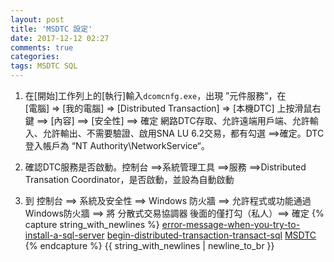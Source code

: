 ```yaml
---
layout: post
title: 'MSDTC 設定'
date: 2017-12-12 02:27
comments: true
categories:
tags: MSDTC SQL
---
```

1.  在[開始]工作列上的[執行]輸入`dcomcnfg.exe`，出現 ”元件服務”，在<br>
[電腦] => [我的電腦] => [Distributed Transaction] => [本機DTC] 上按滑鼠右鍵 ==> [內容] ==> [安全性] ==> 確定 網路DTC存取、允許遠端用戶端、允許輸入、允許輸出、不需要驗證、啟用SNA LU 6.2交易，都有勾選 ==>確定。DTC 登入帳戶為 “NT Authority\NetworkService“。

2. 確認DTC服務是否啟動。控制台 ==>系統管理工具 ==>服務 ==>Distributed Transation Coordinator，是否啟動，並設為自動啟動

3. 到 控制台 ==> 系統及安全性 ==> Windows 防火牆 ==> 允許程式或功能通過Windows防火牆 ==> 將 分散式交易協調器 後面的僅打勾（私人）==> 確定
{% capture string_with_newlines %}
[error-message-when-you-try-to-install-a-sql-server](https://support.microsoft.com/zh-tw/help/940971/error-message-when-you-try-to-install-a-sql-server-2005-service-pack)
[begin-distributed-transaction-transact-sql](https://docs.microsoft.com/zh-tw/sql/t-sql/language-elements/begin-distributed-transaction-transact-sql)
[MSDTC](https://chenghsiu.wordpress.com/2011/11/14/msdtc-%E9%A9%97%E8%AD%89/)
{% endcapture %}
{{ string_with_newlines | newline_to_br }}